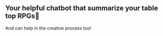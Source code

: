 ## Your helpful chatbot that summarize your table top RPGs🤖
And can help in the creative process too!